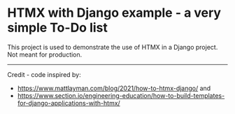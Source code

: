 # HTMX with Django example - a very simple To-Do list

This project is used to demonstrate the use of HTMX in a Django project. Not meant for production.

---

Credit - code inspired by:

- https://www.mattlayman.com/blog/2021/how-to-htmx-django/ and
- https://www.section.io/engineering-education/how-to-build-templates-for-django-applications-with-htmx/
